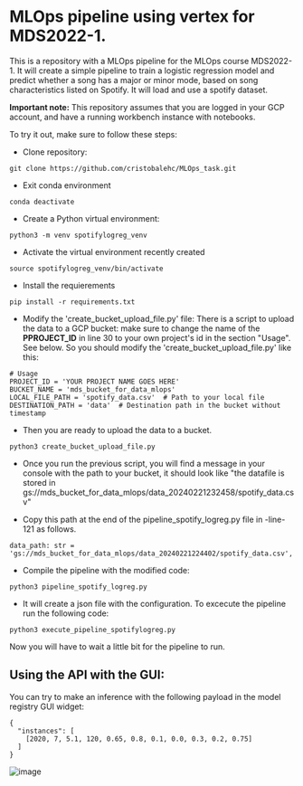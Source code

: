 # MLOps pipeline using vertex for MDS2022-1. 

This is a repository with a MLOps pipeline for the MLOps course MDS2022-1. It will create a simple pipeline to train a logistic regression model and predict whether a song has a major or minor mode, based on song characteristics listed on Spotify. It will load and use a spotify dataset. 

**Important note:** This repository assumes that you are logged in your GCP account, and have a running workbench instance with notebooks. 


To try it out, make sure to follow these steps: 

 - Clone repository:
```
git clone https://github.com/cristobalehc/MLOps_task.git
```
 - Exit conda environment
```
conda deactivate
```
 - Create a Python virtual environment:
```
python3 -m venv spotifylogreg_venv
```
- Activate the virtual environment recently created
```
source spotifylogreg_venv/bin/activate
```
- Install the requierements
```
pip install -r requirements.txt
```
 - Modify the 'create_bucket_upload_file.py' file: There is a script to upload the data to a GCP bucket: make sure to change the name of the **PPROJECT_ID** in line 30 to your own project's id in the section "Usage". See below. So you should modify the 'create_bucket_upload_file.py' like this:
```
# Usage
PROJECT_ID = 'YOUR PROJECT NAME GOES HERE'
BUCKET_NAME = 'mds_bucket_for_data_mlops'
LOCAL_FILE_PATH = 'spotify_data.csv'  # Path to your local file
DESTINATION_PATH = 'data'  # Destination path in the bucket without timestamp
```
- Then you are ready to upload the data to a bucket. 
```
python3 create_bucket_upload_file.py
```
- Once you run the previous script, you will find a message in your console with the path to your bucket, it should look like "the datafile is stored in gs://mds_bucket_for_data_mlops/data_20240221232458/spotify_data.csv"

- Copy this path at the end of the pipeline_spotify_logreg.py file in -line- 121 as follows. 
```
data_path: str = 'gs://mds_bucket_for_data_mlops/data_20240221224402/spotify_data.csv',
```
- Compile the pipeline with the modified code:
```
python3 pipeline_spotify_logreg.py
```
- It will create a json file with the configuration. To excecute the pipeline run the following code:
```
python3 execute_pipeline_spotifylogreg.py
```

Now you will have to wait a little bit for the pipeline to run. 


## Using the API with the GUI: 

You can try to make an inference with the following payload in the model registry GUI widget:
```
{
  "instances": [
    [2020, 7, 5.1, 120, 0.65, 0.8, 0.1, 0.0, 0.3, 0.2, 0.75]
  ]
}
```

![image](https://github.com/cristobalehc/MLOps_task/assets/87136104/396d52f0-add7-4e70-a165-d3b1f4e521f6)
